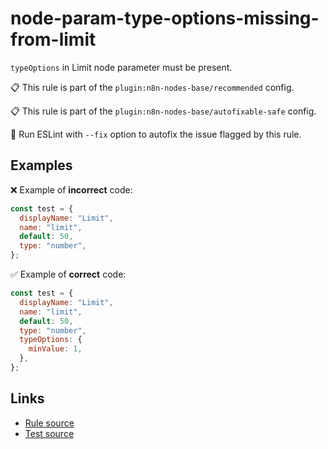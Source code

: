 [//]: # "File generated from a template. Do not edit this file directly."

# node-param-type-options-missing-from-limit

`typeOptions` in Limit node parameter must be present.

📋 This rule is part of the `plugin:n8n-nodes-base/recommended` config.

📋 This rule is part of the `plugin:n8n-nodes-base/autofixable-safe` config.

🔧 Run ESLint with `--fix` option to autofix the issue flagged by this rule.

## Examples

❌ Example of **incorrect** code:

```js
const test = {
  displayName: "Limit",
  name: "limit",
  default: 50,
  type: "number",
};
```

✅ Example of **correct** code:

```js
const test = {
  displayName: "Limit",
  name: "limit",
  default: 50,
  type: "number",
  typeOptions: {
    minValue: 1,
  },
};
```

## Links

- [Rule source](../../lib/rules/node-param-type-options-missing-from-limit.ts)
- [Test source](../../tests/node-param-type-options-missing-from-limit.test.ts)
